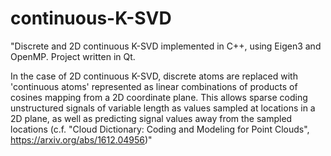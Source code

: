 # continuous-K-SVD
"Discrete and 2D continuous K-SVD implemented in C++, using Eigen3 and OpenMP. Project written in Qt.  

In the case of 2D continuous K-SVD, discrete atoms are replaced  with 'continuous atoms' represented as linear combinations of  products of cosines mapping from a 2D coordinate plane. This  allows sparse coding unstructured signals of variable length as values sampled at locations in a 2D plane, as well as  predicting signal values away from the sampled locations (c.f. "Cloud Dictionary: Coding and Modeling for Point Clouds",  https://arxiv.org/abs/1612.04956)"
